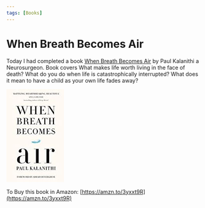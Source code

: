 ```yaml
---
tags: [Books]
---
```


# When Breath Becomes Air
<!--markdownlint-disable MD013 MD029 MD036 MD024 MD033 MD040 MD042 MD001 MD051 MD025 MD052 MD045-->
Today I had completed a book [When Breath Becomes Air](https://amzn.to/3yt4tjr) by Paul Kalanithi a Neurosurgeon. Book covers What makes life worth living in the face of death? What do you do when life is catastrophically interrupted? What does it mean to have a child as your own life fades away?
<!--truncate-->

![](/img/when-breath-becomes-air.JPG)

To Buy this book in Amazon: [https://amzn.to/3yxxt9R](https://amzn.to/3yxxt9R)

